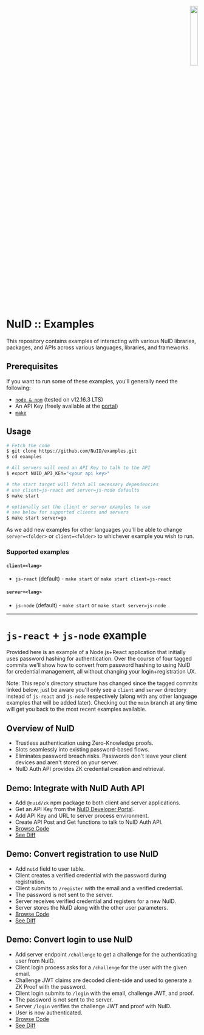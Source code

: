 <p align="right"><a href="https://nuid.io"><img src="https://nuid.io/svg/logo.svg" width="20%"></a></p>

# NuID :: Examples

This repository contains examples of interacting with various NuID
libraries, packages, and APIs across various languages, libraries, and
frameworks. 

## Prerequisites

If you want to run some of these examples, you'll generally need the following:

* [`node & npm`](https://nodejs.org/) (tested on v12.16.3 LTS)
* An API Key (freely available at the [portal](https://portal.nuid.io))
* [`make`](https://www.gnu.org/software/make/)

## Usage

```bash
# Fetch the code
$ git clone https://github.com/NuID/examples.git
$ cd examples

# All servers will need an API Key to talk to the API
$ export NUID_API_KEY="<your api key>"

# the start target will fetch all necessary dependencies
# use client=js-react and server=js-node defaults
$ make start

# optionally set the client or server examples to use
# see below for supported clients and servers
$ make start server=go
```

As we add new examples for other languages you'll be able to change
`server=<folder>` or `client=<folder>` to whichever example you wish to run.

### Supported examples

#### `client=<lang>`
+ `js-react` (default) - `make start` or `make start client=js-react`

#### `server=<lang>`
+ `js-node` (default) - `make start` or `make start server=js-node`

---

# `js-react` + `js-node` example

Provided here is an example of a Node.js+React application that initially uses
password hashing for authentication. Over the course of four tagged commits
we'll show how to convert from password hashing to using NuID for credential
management, all without changing your login+registration UX.

Note: This repo's directory structure has changed since the tagged commits
linked below, just be aware you'll only see a `client` and `server` directory
instead of `js-react` and `js-node` respectively (along with any other language
examples that will be added later). Checking out the `main` branch at any time
will get you back to the most recent examples available.

## Overview of NuID

- Trustless authentication using Zero-Knowledge proofs.
- Slots seamlessly into existing password-based flows.
- Eliminates password breach risks. Passwords don't leave your client devices
  and aren't stored on your server.
- NuID Auth API provides ZK credential creation and retrieval.

## Demo: Integrate with NuID Auth API

- Add `@nuid/zk` npm package to both client and server applications.
- Get an API Key from the [NuID Developer Portal](https://portal.nuid.io).
- Add API Key and URL to server process environment.
- Create API Post and Get functions to talk to NuID Auth API.
- [Browse Code](https://github.com/NuID/node-example/tree/v2-nuid-config)
- [See Diff](https://github.com/NuID/node-example/compare/v1...v2-nuid-config)

## Demo: Convert registration to use NuID

- Add `nuid` field to user table.
- Client creates a verified credential with the password during registration.
- Client submits to `/register` with the email and a verified credential.
- The password is not sent to the server.
- Server receives verified credential and registers for a new NuID.
- Server stores the NuID along with the other user parameters.
- [Browse Code](https://github.com/NuID/node-example/tree/v3-register-with-credential)
- [See Diff](https://github.com/NuID/node-example/compare/v2-nuid-config...v3-register-with-credential)

## Demo: Convert login to use NuID

- Add server endpoint `/challenge` to get a challenge for the authenticating user from NuID.
- Client login process asks for a `/challenge` for the user with the given email.
- Challenge JWT claims are decoded client-side and used to generate a ZK Proof with the password.
- Client login submits to `/login` with the email, challenge JWT, and proof.
- The password is not sent to the server.
- Server `/login` verifies the challenge JWT and proof with NuID.
- User is now authenticated.
- [Browse Code](https://github.com/NuID/node-example/tree/v4-login-with-nuid)
- [See Diff](https://github.com/NuID/node-example/compare/v3-register-with-credential...v4-login-with-nuid)
